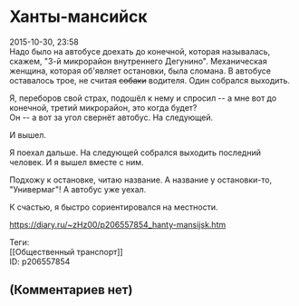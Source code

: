 Ханты-мансийск
==============

  
2015-10-30, 23:58  
 Надо было на автобусе доехать до конечной, которая называлась, скажем, "3-й микрорайон внутреннего Дегунино". Механическая женщина, которая об'являет остановки, была сломана. В автобусе оставалось трое, не считая  ~~собаки~~  водителя. Один собрался выходить.   
   
 Я, переборов свой страх, подошёл к нему и спросил -- а мне вот до конечной, третий микрорайон, это когда будет?   
 Он -- а вот за угол свернёт автобус. На следующей.   
   
 И вышел.   
   
 Я поехал дальше. На следующей собрался выходить последний человек. И я вышел вместе с ним.   
   
 Подхожу к остановке, читаю название. А название у остановки-то, "Универмаг"! А автобус уже уехал.   
   
 К счастью, я быстро сориентировался на местности.   
  
<https://diary.ru/~zHz00/p206557854_hanty-mansijsk.htm>  
  
Теги:  
[[Общественный транспорт]]  
ID: p206557854  


(Комментариев нет)
------------------